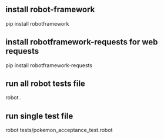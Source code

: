 
## install robot-framework
pip install robotframework

## install robotframework-requests for web requests
pip install robotframework-requests

## run all robot tests file
robot .

## run single test file
robot tests/pokemon_acceptance_test.robot 
